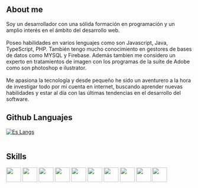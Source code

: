 

## About me
Soy un desarrollador con una sólida formación en
programación y un amplio interés en el ámbito del desarrollo
web.<br><br>
Poseo habilidades en varios lenguajes como son Javascript,
Java, TypeScript, PHP. También tengo mucho conocimiento en
gestores de bases de datos como MYSQL y Firebase.
Además tambien me considero un experto en tratamientos de
imagen con los programas de la suite de Adobe como son
photoshop e ilustrator.<br><br>
Me apasiona la tecnología y desde pequeño he sido un
aventurero a la hora de investigar todo por mi cuenta en
internet, buscando aprender nuevas habilidades y estar al día
con las últimas tendencias en el desarrollo del software.
## Github Languajes

[![Es Langs](https://github-readme-stats.vercel.app/api/top-langs/?username=jchofy&layout=compact&bg_color=141321&text_color=ffff&title_color=2f80ec)](https://github.com/jchofy/github-readme-stats)<br><br>


## Skills
<div style="display: inline_block">
<img aling="center" heigth="30" width="40" src="https://cdn.jsdelivr.net/gh/devicons/devicon/icons/html5/html5-original.svg"/>
<img aling="center" heigth="30" width="40" src="https://cdn.jsdelivr.net/gh/devicons/devicon/icons/css3/css3-original.svg"/>
<img aling="center" heigth="30" width="40" src="https://cdn.jsdelivr.net/gh/devicons/devicon/icons/javascript/javascript-original.svg"/>
<img aling="center" heigth="30" width="40" src="https://cdn.jsdelivr.net/gh/devicons/devicon/icons/java/java-original.svg"/>
<img aling="center" heigth="30" width="40" src="https://cdn.jsdelivr.net/gh/devicons/devicon/icons/angularjs/angularjs-original.svg"/>
<img aling="center" heigth="30" width="40" src="https://cdn.jsdelivr.net/gh/devicons/devicon/icons/react/react-original.svg"/>
<img aling="center" heigth="30" width="40" src="https://cdn.jsdelivr.net/gh/devicons/devicon/icons/bootstrap/bootstrap-original.svg"/>
<img aling="center" heigth="30" width="40" src="https://cdn.jsdelivr.net/gh/devicons/devicon/icons/typescript/typescript-original.svg"/>  
<img aling="center" heigth="30" width="40" src="https://cdn.jsdelivr.net/gh/devicons/devicon/icons/mysql/mysql-original-wordmark.svg"/>
<img aling="center" heigth="30" width="40" src="https://cdn.jsdelivr.net/gh/devicons/devicon/icons/php/php-original.svg"/>   
<br><br>
</div>








